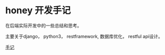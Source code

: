 honey 开发手记
=============
在后端实际开发中的一些总结和思考。  
 
主要关于django， python3， restframework, 数据库优化， restful api设计。



[手记](https://github.com/littlezz/honey-dev-note/blob/master/honeyproject%E5%BC%80%E5%8F%91%E6%89%8B%E8%AE%B0.md)

